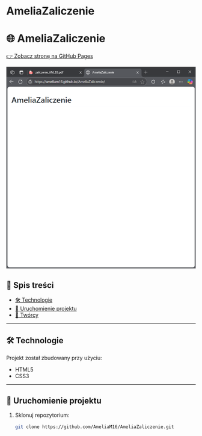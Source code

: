 # AmeliaZaliczenie

# 🌐 AmeliaZaliczenie

[👉 Zobacz stronę na GitHub Pages](https://AmeliaM16.github.io/AmeliaZaliczenie/)

![Zrzut ekranu strony](./screenshot.png)

## 📑 Spis treści

- [🛠 Technologie](#-technologie)
- [🚀 Uruchomienie projektu](#-uruchomienie-projektu)
- [👥 Twórcy](#-twórcy)

---

## 🛠 Technologie

Projekt został zbudowany przy użyciu:

- HTML5
- CSS3

---

## 🚀 Uruchomienie projektu

1. Sklonuj repozytorium:
   ```bash
   git clone https://github.com/AmeliaM16/AmeliaZaliczenie.git
